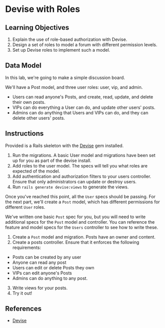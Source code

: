 # Devise with Roles

## Learning Objectives

  1. Explain the use of role-based authorization with Devise.
  2. Design a set of roles to model a forum with different permission levels.
  3. Set up Devise roles to implement such a model.

## Data Model

In this lab, we're going to make a simple discussion board.

We'll have a Post model, and three user roles: user, vip, and admin.

* Users can read anyone's Posts, and create, read, update, and delete their own posts.
* VIPs can do everything a User can do, and update other users' posts.
* Admins can do anything that Users and VIPs can do, and they can delete other users' posts.

## Instructions

Provided is a Rails skeleton with the [Devise](https://github.com/plataformatec/devise) gem installed.

1. Run the migrations. A basic User model and migrations have been set up for you as part of the devise install.
2. Add roles to the user model. The specs will tell you what roles are expected of the model.
3. Add authentication and authorization filters to your users controller. Ensure that only administrators can update or destroy users.
4. Run `rails generate devise:views` to generate the views.

Once you've reached this point, all the `User` specs should be passing. For the
next part, we'll create a `Post` model, which has different permissions for
different `User` roles.

We've written one basic `Post` spec for you, but you will need to write
additional specs for the `Post` model and controller. You can reference the
feature and model specs for the `Users` controller to see how to write these.

1. Create a `Post` model and migration. Posts have an owner and content.
2. Create a posts controller. Ensure that it enforces the following requirements:
  - Posts can be created by any user
  - Anyone can read any post
  - Users can edit or delete Posts they own
  - VIPs can edit anyone's Posts
  - Admins can do anything to any post.
3. Write views for your posts.
4. Try it out!

## References

* [Devise]

[Devise]: https://github.com/plataformatec/devise
